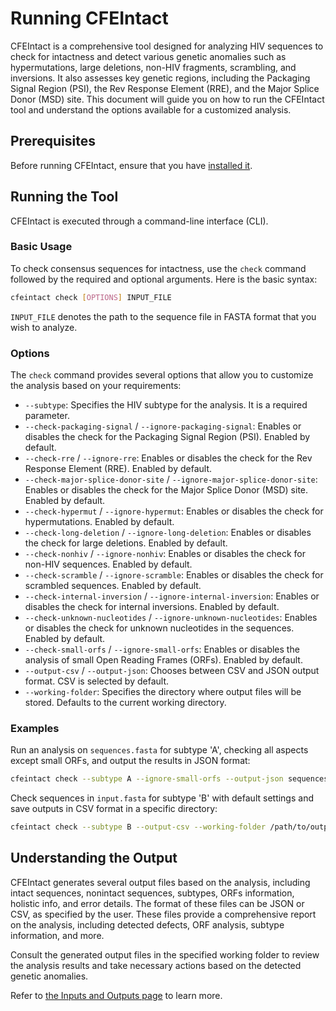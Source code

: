 
# Running CFEIntact

CFEIntact is a comprehensive tool designed for analyzing HIV sequences to check for intactness and detect various genetic anomalies such as hypermutations, large deletions, non-HIV fragments, scrambling, and inversions. It also assesses key genetic regions, including the Packaging Signal Region (PSI), the Rev Response Element (RRE), and the Major Splice Donor (MSD) site. This document will guide you on how to run the CFEIntact tool and understand the options available for a customized analysis.

## Prerequisites

Before running CFEIntact, ensure that you have [installed it](installation.md).

## Running the Tool

CFEIntact is executed through a command-line interface (CLI).

### Basic Usage

To check consensus sequences for intactness, use the `check` command followed by the required and optional arguments. Here is the basic syntax:

```bash
cfeintact check [OPTIONS] INPUT_FILE
```

`INPUT_FILE` denotes the path to the sequence file in FASTA format that you wish to analyze.

### Options

The `check` command provides several options that allow you to customize the analysis based on your requirements:

- `--subtype`: Specifies the HIV subtype for the analysis. It is a required parameter.
- `--check-packaging-signal` / `--ignore-packaging-signal`: Enables or disables the check for the Packaging Signal Region (PSI). Enabled by default.
- `--check-rre` / `--ignore-rre`: Enables or disables the check for the Rev Response Element (RRE). Enabled by default.
- `--check-major-splice-donor-site` / `--ignore-major-splice-donor-site`: Enables or disables the check for the Major Splice Donor (MSD) site. Enabled by default.
- `--check-hypermut` / `--ignore-hypermut`: Enables or disables the check for hypermutations. Enabled by default.
- `--check-long-deletion` / `--ignore-long-deletion`: Enables or disables the check for large deletions. Enabled by default.
- `--check-nonhiv` / `--ignore-nonhiv`: Enables or disables the check for non-HIV sequences. Enabled by default.
- `--check-scramble` / `--ignore-scramble`: Enables or disables the check for scrambled sequences. Enabled by default.
- `--check-internal-inversion` / `--ignore-internal-inversion`: Enables or disables the check for internal inversions. Enabled by default.
- `--check-unknown-nucleotides` / `--ignore-unknown-nucleotides`: Enables or disables the check for unknown nucleotides in the sequences. Enabled by default.
- `--check-small-orfs` / `--ignore-small-orfs`: Enables or disables the analysis of small Open Reading Frames (ORFs). Enabled by default.
- `--output-csv` / `--output-json`: Chooses between CSV and JSON output format. CSV is selected by default.
- `--working-folder`: Specifies the directory where output files will be stored. Defaults to the current working directory.

### Examples

Run an analysis on `sequences.fasta` for subtype 'A', checking all aspects except small ORFs, and output the results in JSON format:

```bash
cfeintact check --subtype A --ignore-small-orfs --output-json sequences.fasta
```

Check sequences in `input.fasta` for subtype 'B' with default settings and save outputs in CSV format in a specific directory:

```bash
cfeintact check --subtype B --output-csv --working-folder /path/to/output_folder input.fasta
```

## Understanding the Output

CFEIntact generates several output files based on the analysis, including intact sequences, nonintact sequences, subtypes, ORFs information, holistic info, and error details. The format of these files can be JSON or CSV, as specified by the user. These files provide a comprehensive report on the analysis, including detected defects, ORF analysis, subtype information, and more.

Consult the generated output files in the specified working folder to review the analysis results and take necessary actions based on the detected genetic anomalies.

Refer to [the Inputs and Outputs page](io.md) to learn more.
